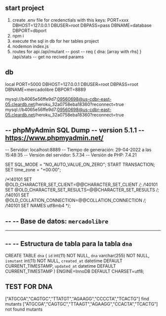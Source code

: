 ## start project
1. create .env file for credenctials with this keys:
PORT=xxx
DBHOST=127.0.0.1
DBUSER=root
DBPASS=pass
DBNAME=database
DBPORT=dbport
2. npm i
3. execute the sql in db for her tables project
4. nodemon index.js 
5. routes for api
/api/mutant  -- post -- req { dna: [array with rhs] }
/api/stats  -- get no recived params

## db
local
PORT=5000
DBHOST=127.0.0.1
DBUSER=root
DBPASS=root
DBNAME=mercadolibre
DBPORT=8889

mysql://b4065e56ffe9d7:09560698@us-cdbr-east-05.cleardb.net/heroku_32a0758eba18360?reconnect=true
mysql://b4065e56ffe9d7:09560698@us-cdbr-east-05.cleardb.net/heroku_32a0758eba18360?reconnect=true

-- phpMyAdmin SQL Dump
-- version 5.1.1
-- https://www.phpmyadmin.net/
--
-- Servidor: localhost:8889
-- Tiempo de generación: 29-04-2022 a las 15:48:35
-- Versión del servidor: 5.7.34
-- Versión de PHP: 7.4.21

SET SQL_MODE = "NO_AUTO_VALUE_ON_ZERO";
START TRANSACTION;
SET time_zone = "+00:00";


/*!40101 SET @OLD_CHARACTER_SET_CLIENT=@@CHARACTER_SET_CLIENT */;
/*!40101 SET @OLD_CHARACTER_SET_RESULTS=@@CHARACTER_SET_RESULTS */;
/*!40101 SET @OLD_COLLATION_CONNECTION=@@COLLATION_CONNECTION */;
/*!40101 SET NAMES utf8mb4 */;

--
-- Base de datos: `mercadolibre`
--

-- --------------------------------------------------------

--
-- Estructura de tabla para la tabla `dna`
--

CREATE TABLE `dna` (
  `id` int(11) NOT NULL,
  `dna` varchar(255) NOT NULL,
  `ismutant` int(11) NOT NULL,
  `created_at` datetime DEFAULT CURRENT_TIMESTAMP,
  `updated_at` datetime DEFAULT CURRENT_TIMESTAMP
) ENGINE=InnoDB DEFAULT CHARSET=utf8;

## TEST FOR DNA
["ATGCGA","CAGTGC","TTATGT","AGAAGG","CCCCTA","TCACTG"] find mutants
["ATGCGA","CAGTGC","TTAAGT","AGAAGG","CCACTA","TCACTG"] not found mutants